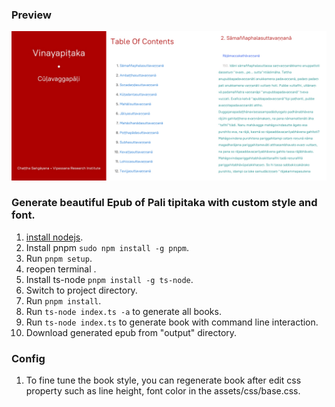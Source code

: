 ### Preview
![image](https://github.com/buddhiko1/pali-epub/blob/master/assets/images/preview.jpg)

### Generate beautiful Epub of Pali tipitaka with custom style and font.
1. [install nodejs](https://nodejs.org).
2. Install pnpm `sudo npm install -g pnpm`.
3. Run `pnpm setup`.
4. reopen terminal .
5. Install ts-node `pnpm install -g ts-node`.
6. Switch to project directory.
7. Run `pnpm install`.
8. Run `ts-node index.ts -a` to generate all books.
8. Run `ts-node index.ts` to generate book with command line interaction.
10. Download generated epub from "output" directory.

### Config
1. To fine tune the book style, you can regenerate book after edit css property such as line height, font color in the assets/css/base.css.
